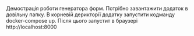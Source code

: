 Демострація роботи генератора форм. Потрібно завантажити додаток в довільну папку. В корневій дерикторії додатку запустити кодманду docker-compose up. Після цього запустит в браузері http://localhost:8000